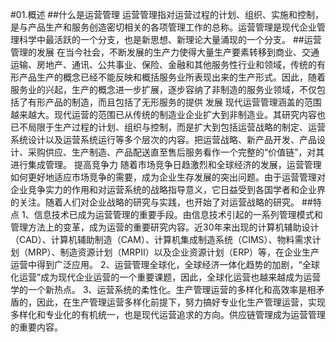 #01.概述
##什么是运营管理
运营管理指对运营过程的计划、组织、实施和控制，是与产品生产和服务创造密切相关的各项管理工作的总称。运营管理是现代企业管理科学中最活跃的一个分支，也是新思想、新理论大量涌现的一个分支。
##运营管理的发展
在当今社会，不断发展的生产力使得大量生产要素转移到商业、交通运输、房地产、通讯、公共事业、保险、金融和其他服务性行业和领域，传统的有形产品生产的概念已经不能反映和概括服务业所表现出来的生产形式。因此，随着服务业的兴起，生产的概念进一步扩展，逐步容纳了非制造的服务业领域，不仅包括了有形产品的制造，而且包括了无形服务的提供
发展
现代运营管理涵盖的范围越来越大。现代运营的范围已从传统的制造业企业扩大到非制造业。其研究内容也已不局限于生产过程的计划、组织与控制，而是扩大到包括运营战略的制定、运营系统设计以及运营系统运行等多个层次的内容。把运营战略、新产品开发、产品设计、采购供应、生产制造、产品配送直至售后服务看作一个完整的“价值链”，对其进行集成管理。
提高竞争力
随着市场竞争日趋激烈和全球经济的发展，运营管理如何更好地适应市场竞争的需要，成为企业生存发展的突出问题。由于运营管理对企业竞争实力的作用和对运营系统的战略指导意义，它日益受到各国学者和企业界的关注。随着人们对企业战略的研究与实践，也开始了对运营战略的研究。
##特点
1、信息技术已成为运营管理的重要手段。由信息技术引起的一系列管理模式和管理方法上的变革，成为运营的重要研究内容。近30年来出现的计算机辅助设计（CAD）、计算机辅助制造（CAM）、计算机集成制造系统（CIMS）、物料需求计划（MRP）、制造资源计划（MRPII）以及企业资源计划（ERP）等，在企业生产运营中得到广泛应用。
2、运营管理全球化，全球经济一体化趋势的加剧，“全球化运营”成为现代企业运营的一个重要课题，因此，全球化运营也越来越成为运营学的一个新热点。
3、运营系统的柔性化。生产管理运营的多样化和高效率是相矛盾的，因此，在生产管理运营多样化前提下，努力搞好专业化生产管理运营，实现多样化和专业化的有机统一，也是现代运营追求的方向。供应链管理成为运营管理的重要内容。